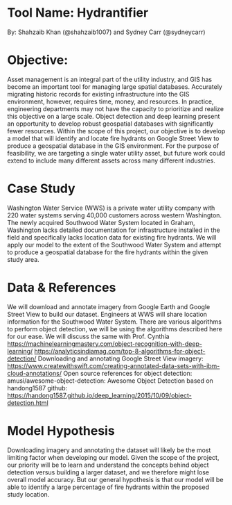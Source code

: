 # Tool Name: Hydrantifier
By: Shahzaib Khan (@shahzaib1007) and Sydney Carr (@sydneycarr)

# Objective: 
Asset management is an integral part of the utility industry, and GIS has become an important tool for managing large spatial databases. Accurately migrating historic records for existing infrastructure into the GIS environment, however, requires time, money, and resources. In practice, engineering departments may not have the capacity to prioritize and realize this objective on a large scale.
Object detection and deep learning present an opportunity to develop robust geospatial databases with significantly fewer resources. Within the scope of this project, our objective is to develop a model that will identify and locate fire hydrants on Google Street View to produce a geospatial database in the GIS environment. For the purpose of feasibility, we are targeting a single water utility asset, but future work could extend to include many different assets across many different industries.

# Case Study
Washington Water Service (WWS) is a private water utility company with 220 water systems serving 40,000 customers across western Washington. The newly acquired Southwood Water System located in Graham, Washington lacks detailed documentation for infrastructure installed in the field and specifically lacks location data for existing fire hydrants. We will apply our model to the extent of the Southwood Water System and attempt to produce a geospatial database for the fire hydrants within the given study area.

# Data & References
We will download and annotate imagery from Google Earth and Google Street View to build our
dataset. Engineers at WWS will share location information for the Southwood Water System.
There are various algorithms to perform object detection, we will be using the algorithms
described here for our ease. We will discuss the same with Prof. Cynthia
https://machinelearningmastery.com/object-recognition-with-deep-learning/
https://analyticsindiamag.com/top-8-algorithms-for-object-detection/
Downloading and annotating Google Street View imagery:
https://www.createwithswift.com/creating-annotated-data-sets-with-ibm-cloud-annotations/
Open source references for object detection:
amusi/awesome-object-detection: Awesome Object Detection based on handong1587 github:
https://handong1587.github.io/deep_learning/2015/10/09/object-detection.html

# Model Hypothesis
Downloading imagery and annotating the dataset will likely be the most limiting factor when
developing our model. Given the scope of the project, our priority will be to learn and
understand the concepts behind object detection versus building a larger dataset, and we
therefore might lose overall model accuracy. But our general hypothesis is that our model will be
able to identify a large percentage of fire hydrants within the proposed study location.
